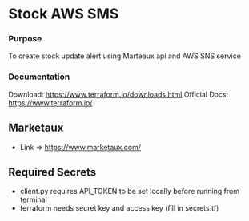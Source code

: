 # Stock AWS SMS

### Purpose
To create stock update alert using Marteaux api and  AWS SNS service

### Documentation
Download: https://www.terraform.io/downloads.html
Official Docs: https://www.terraform.io/

## Marketaux
- Link => https://www.marketaux.com/

## Required Secrets
- client.py requires API_TOKEN to be set locally before running from terminal
- terraform needs secret key and access key (fill in secrets.tf)

